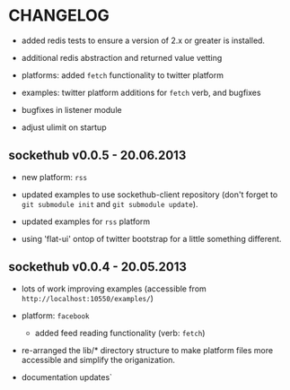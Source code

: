 CHANGELOG
=========

- added redis tests to ensure a version of 2.x or greater is installed.

- additional redis abstraction and returned value vetting

- platforms: added `fetch` functionality to twitter platform

- examples: twitter platform additions for `fetch` verb, and bugfixes

- bugfixes in listener module

- adjust ulimit on startup


sockethub v0.0.5 - 20.06.2013
-----------------------------

- new platform: `rss`

- updated examples to use sockethub-client repository (don't forget to `git
  submodule init` and `git submodule update`).

- updated examples for `rss` platform

- using 'flat-ui' ontop of twitter bootstrap for a little something different.


sockethub v0.0.4 - 20.05.2013
-----------------------------

- lots of work improving examples (accessible from `http://localhost:10550/examples/`)

- platform: `facebook`

  - added feed reading functionality (verb: `fetch`)

- re-arranged the lib/* directory structure to make platform files more
  accessible and simplify the origanization.

- documentation updates`


